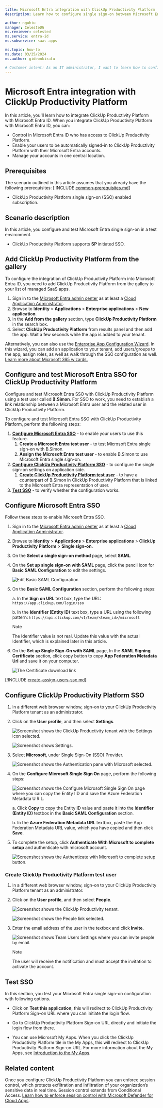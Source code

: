 ```yaml
---
title: Microsoft Entra integration with ClickUp Productivity Platform
description: Learn how to configure single sign-on between Microsoft Entra ID and ClickUp Productivity Platform.

author: nguhiu
manager: CelesteDG
ms.reviewer: celested
ms.service: entra-id
ms.subservice: saas-apps

ms.topic: how-to
ms.date: 03/25/2024
ms.author: gideonkiratu

# Customer intent: As an IT administrator, I want to learn how to configure single sign-on between Microsoft Entra ID and ClickUp Productivity Platform so that I can control who has access to ClickUp Productivity Platform, enable automatic sign-in with Microsoft Entra accounts, and manage my accounts in one central location.
---
```

# Microsoft Entra integration with ClickUp Productivity Platform

In this article,  you'll learn how to integrate ClickUp Productivity Platform with Microsoft Entra ID. When you integrate ClickUp Productivity Platform with Microsoft Entra ID, you can:

* Control in Microsoft Entra ID who has access to ClickUp Productivity Platform.
* Enable your users to be automatically signed-in to ClickUp Productivity Platform with their Microsoft Entra accounts.
* Manage your accounts in one central location.

## Prerequisites
The scenario outlined in this article assumes that you already have the following prerequisites:
[!INCLUDE [common-prerequisites.md](~/identity/saas-apps/includes/common-prerequisites.md)]
* ClickUp Productivity Platform single sign-on (SSO) enabled subscription.

## Scenario description

In this article,  you configure and test Microsoft Entra single sign-on in a test environment.

* ClickUp Productivity Platform supports **SP** initiated SSO.

## Add ClickUp Productivity Platform from the gallery

To configure the integration of ClickUp Productivity Platform into Microsoft Entra ID, you need to add ClickUp Productivity Platform from the gallery to your list of managed SaaS apps.

1. Sign in to the [Microsoft Entra admin center](https://entra.microsoft.com) as at least a [Cloud Application Administrator](~/identity/role-based-access-control/permissions-reference.md#cloud-application-administrator).
1. Browse to **Identity** > **Applications** > **Enterprise applications** > **New application**.
1. In the **Add from the gallery** section, type **ClickUp Productivity Platform** in the search box.
1. Select **ClickUp Productivity Platform** from results panel and then add the app. Wait a few seconds while the app is added to your tenant.

 Alternatively, you can also use the [Enterprise App Configuration Wizard](https://portal.office.com/AdminPortal/home?Q=Docs#/azureadappintegration). In this wizard, you can add an application to your tenant, add users/groups to the app, assign roles, as well as walk through the SSO configuration as well. [Learn more about Microsoft 365 wizards.](/microsoft-365/admin/misc/azure-ad-setup-guides)

<a name='configure-and-test-azure-ad-sso-for-clickup-productivity-platform'></a>

## Configure and test Microsoft Entra SSO for ClickUp Productivity Platform

Configure and test Microsoft Entra SSO with ClickUp Productivity Platform using a test user called **B.Simon**. For SSO to work, you need to establish a link relationship between a Microsoft Entra user and the related user in ClickUp Productivity Platform.

To configure and test Microsoft Entra SSO with ClickUp Productivity Platform, perform the following steps:

1. **[Configure Microsoft Entra SSO](#configure-azure-ad-sso)** - to enable your users to use this feature.
    1. **Create a Microsoft Entra test user** - to test Microsoft Entra single sign-on with B.Simon.
    1. **Assign the Microsoft Entra test user** - to enable B.Simon to use Microsoft Entra single sign-on.
1. **[Configure ClickUp Productivity Platform SSO](#configure-clickup-productivity-platform-sso)** - to configure the single sign-on settings on application side.
    1. **[Create ClickUp Productivity Platform test user](#create-clickup-productivity-platform-test-user)** - to have a counterpart of B.Simon in ClickUp Productivity Platform that is linked to the Microsoft Entra representation of user.
1. **[Test SSO](#test-sso)** - to verify whether the configuration works.

<a name='configure-azure-ad-sso'></a>

## Configure Microsoft Entra SSO

Follow these steps to enable Microsoft Entra SSO.

1. Sign in to the [Microsoft Entra admin center](https://entra.microsoft.com) as at least a [Cloud Application Administrator](~/identity/role-based-access-control/permissions-reference.md#cloud-application-administrator).
1. Browse to **Identity** > **Applications** > **Enterprise applications** > **ClickUp Productivity Platform** > **Single sign-on**.
1. On the **Select a single sign-on method** page, select **SAML**.
1. On the **Set up single sign-on with SAML** page, click the pencil icon for **Basic SAML Configuration** to edit the settings.

   ![Edit Basic SAML Configuration](common/edit-urls.png)

1. On the **Basic SAML Configuration** section, perform the following steps:

    a. In the **Sign on URL** text box, type the URL:
    `https://app.clickup.com/login/sso`

    b. In the **Identifier (Entity ID)** text box, type a URL using the following pattern:
    `https://api.clickup.com/v1/team/<team_id>/microsoft`

    > [!NOTE]
    > The Identifier value is not real. Update this value with the actual Identifier, which is explained later in this article.

1. On the **Set up Single Sign-On with SAML** page, In the **SAML Signing Certificate** section, click copy button to copy **App Federation Metadata Url** and save it on your computer.

    ![The Certificate download link](common/copy-metadataurl.png)

<a name='create-an-azure-ad-test-user'></a>

[!INCLUDE [create-assign-users-sso.md](~/identity/saas-apps/includes/create-assign-users-sso.md)]

## Configure ClickUp Productivity Platform SSO

1. In a different web browser window, sign-on to your ClickUp Productivity Platform tenant as an administrator.

2. Click on the **User profile**, and then select **Settings**.

    ![Screenshot shows the ClickUp Productivity tenant with the Settings icon selected.](./media/clickup-productivity-platform-tutorial/configure-0.png)

    ![Screenshot shows Settings.](./media/clickup-productivity-platform-tutorial/configure-1.png)

3. Select **Microsoft**, under Single Sign-On (SSO) Provider.

    ![Screenshot shows the Authentication pane with Microsoft selected.](./media/clickup-productivity-platform-tutorial/configure-2.png)

4. On the **Configure Microsoft Single Sign On** page, perform the following steps:

    ![Screenshot shows the Configure Microsoft Single Sign On page where you can copy the Entity I D and save the Azure Federation Metadata U R L.](./media/clickup-productivity-platform-tutorial/configure-3.png)

    a. Click **Copy** to copy the Entity ID value and paste it into the **Identifier (Entity ID)** textbox in the **Basic SAML Configuration** section.

    b. In the **Azure Federation Metadata URL** textbox, paste the App Federation Metadata URL value, which you have copied and then click **Save**.

5. To complete the setup, click **Authenticate With Microsoft to complete setup** and authenticate with microsoft account.

    ![Screenshot shows the Authenticate with Microsoft to complete setup button.](./media/clickup-productivity-platform-tutorial/configure-4.png)


### Create ClickUp Productivity Platform test user

1. In a different web browser window, sign-on to your ClickUp Productivity Platform tenant as an administrator.

2. Click on the **User profile**, and then select **People**.

    ![Screenshot shows the ClickUp Productivity tenant.](./media/clickup-productivity-platform-tutorial/configure-0.png)

    ![Screenshot shows the People link selected.](./media/clickup-productivity-platform-tutorial/user-1.png)

3. Enter the email address of the user in the textbox and click **Invite**.

    ![Screenshot shows Team Users Settings where you can invite people by email.](./media/clickup-productivity-platform-tutorial/user-2.png)

    > [!NOTE]
    > The user will receive the notification and must accept the invitation to activate the account.

## Test SSO

In this section, you test your Microsoft Entra single sign-on configuration with following options. 

* Click on **Test this application**, this will redirect to ClickUp Productivity Platform Sign-on URL where you can initiate the login flow. 

* Go to ClickUp Productivity Platform Sign-on URL directly and initiate the login flow from there.

* You can use Microsoft My Apps. When you click the ClickUp Productivity Platform tile in the My Apps, this will redirect to ClickUp Productivity Platform Sign-on URL. For more information about the My Apps, see [Introduction to the My Apps](https://support.microsoft.com/account-billing/sign-in-and-start-apps-from-the-my-apps-portal-2f3b1bae-0e5a-4a86-a33e-876fbd2a4510).

## Related content

Once you configure ClickUp Productivity Platform you can enforce session control, which protects exfiltration and infiltration of your organization’s sensitive data in real time. Session control extends from Conditional Access. [Learn how to enforce session control with Microsoft Defender for Cloud Apps](/cloud-app-security/proxy-deployment-any-app).
